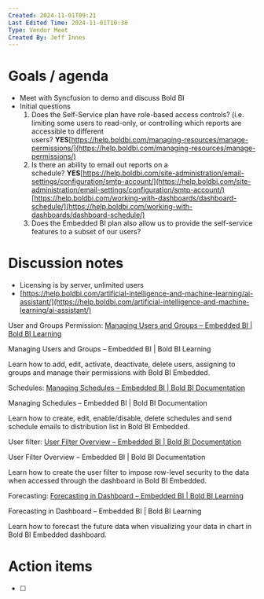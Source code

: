 ```yaml
---
Created: 2024-11-01T09:21
Last Edited Time: 2024-11-01T10:30
Type: Vendor Meet
Created By: Jeff Innes
---
```

# Goals / agenda

- Meet with Syncfusion to demo and discuss Bold BI
- Initial questions
    1. Does the Self-Service plan have role-based access controls? (i.e. limiting some users to read-only, or controlling which reports are accessible to different users? **YES**[https://help.boldbi.com/managing-resources/manage-permissions/](https://help.boldbi.com/managing-resources/manage-permissions/)
    2. Is there an ability to email out reports on a schedule? **YES**[https://help.boldbi.com/site-administration/email-settings/configuration/smtp-account/](https://help.boldbi.com/site-administration/email-settings/configuration/smtp-account/)[https://help.boldbi.com/working-with-dashboards/dashboard-schedule/](https://help.boldbi.com/working-with-dashboards/dashboard-schedule/)
    3. Does the Embedded BI plan also allow us to provide the self-service features to a subset of our users?
    

# Discussion notes

- Licensing is by server, unlimited users
- [https://help.boldbi.com/artificial-intelligence-and-machine-learning/ai-assistant/](https://help.boldbi.com/artificial-intelligence-and-machine-learning/ai-assistant/)

  

User and Groups Permission: [Managing Users and Groups – Embedded BI | Bold BI Learning](https://help.boldbi.com/managing-resources/manage-users/)

Managing Users and Groups – Embedded BI | Bold BI Learning

Learn how to add, edit, activate, deactivate, delete users, assigning to groups and manage their permissions with Bold BI Embedded.

Schedules: [Managing Schedules – Embedded BI | Bold BI Documentation](https://help.boldbi.com/managing-resources/manage-schedules/)

Managing Schedules – Embedded BI | Bold BI Documentation

Learn how to create, edit, enable/disable, delete schedules and send schedule emails to distribution list in Bold BI Embedded.

User filter: [User Filter Overview – Embedded BI | Bold BI Documentation](https://help.boldbi.com/working-with-data-sources/user-filter/)

User Filter Overview – Embedded BI | Bold BI Documentation

Learn how to create the user filter to impose row-level security to the data when accessed through the dashboard in Bold BI Embedded.

Forecasting: [Forecasting in Dashboard – Embedded BI | Bold BI Learning](https://help.boldbi.com/visualizing-data/working-with-widgets/forecasting/)

Forecasting in Dashboard – Embedded BI | Bold BI Learning

Learn how to forecast the future data when visualizing your data in chart in Bold BI Embedded dashboard.

  

  

# Action items

- [ ]